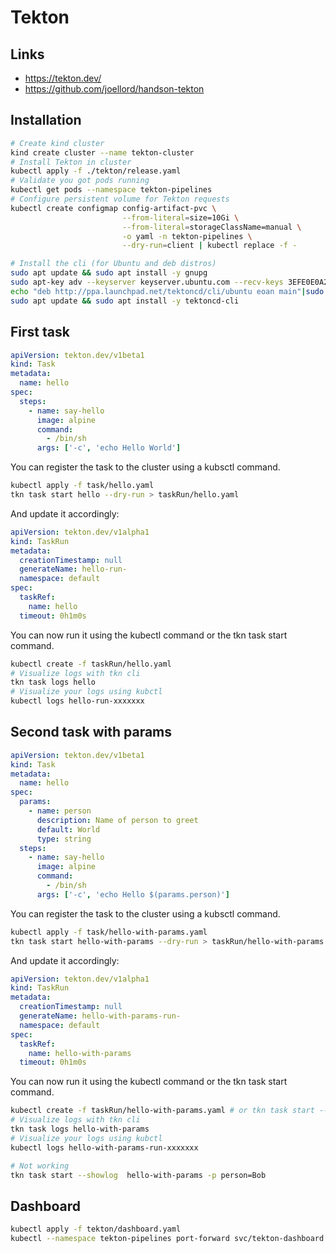 # Tekton
## Links
- https://tekton.dev/
- https://github.com/joellord/handson-tekton


## Installation
```bash
# Create kind cluster
kind create cluster --name tekton-cluster
# Install Tekton in cluster
kubectl apply -f ./tekton/release.yaml
# Validate you got pods running
kubectl get pods --namespace tekton-pipelines
# Configure persistent volume for Tekton requests
kubectl create configmap config-artifact-pvc \
                         --from-literal=size=10Gi \
                         --from-literal=storageClassName=manual \
                         -o yaml -n tekton-pipelines \
                         --dry-run=client | kubectl replace -f -

# Install the cli (for Ubuntu and deb distros)
sudo apt update && sudo apt install -y gnupg
sudo apt-key adv --keyserver keyserver.ubuntu.com --recv-keys 3EFE0E0A2F2F60AA
echo "deb http://ppa.launchpad.net/tektoncd/cli/ubuntu eoan main"|sudo tee /etc/apt/sources.list.d/tektoncd-ubuntu-cli.list
sudo apt update && sudo apt install -y tektoncd-cli

```

## First task
```yaml
apiVersion: tekton.dev/v1beta1
kind: Task
metadata:
  name: hello
spec:
  steps:
    - name: say-hello
      image: alpine
      command:
        - /bin/sh
      args: ['-c', 'echo Hello World']
```

You can register the task to the cluster using a kubsctl command.
```bash
kubectl apply -f task/hello.yaml
tkn task start hello --dry-run > taskRun/hello.yaml
```

And update it accordingly:
```yaml
apiVersion: tekton.dev/v1alpha1
kind: TaskRun
metadata:
  creationTimestamp: null
  generateName: hello-run-
  namespace: default
spec:
  taskRef:
    name: hello
  timeout: 0h1m0s
```

You can now run it using the kubectl command or the tkn task start command.

```bash
kubectl create -f taskRun/hello.yaml
# Visualize logs with tkn cli
tkn task logs hello
# Visualize your logs using kubctl
kubectl logs hello-run-xxxxxxx
```


## Second task with params
```yaml
apiVersion: tekton.dev/v1beta1
kind: Task
metadata:
  name: hello
spec:
  params:
    - name: person
      description: Name of person to greet
      default: World
      type: string
  steps:
    - name: say-hello
      image: alpine
      command:
        - /bin/sh
      args: ['-c', 'echo Hello $(params.person)']
```

You can register the task to the cluster using a kubsctl command.
```bash
kubectl apply -f task/hello-with-params.yaml
tkn task start hello-with-params --dry-run > taskRun/hello-with-params.yaml
```

And update it accordingly:
```yaml
apiVersion: tekton.dev/v1alpha1
kind: TaskRun
metadata:
  creationTimestamp: null
  generateName: hello-with-params-run-
  namespace: default
spec:
  taskRef:
    name: hello-with-params
  timeout: 0h1m0s
```

You can now run it using the kubectl command or the tkn task start command.

```bash
kubectl create -f taskRun/hello-with-params.yaml # or tkn task start --showlog  hello-with-params
# Visualize logs with tkn cli
tkn task logs hello-with-params
# Visualize your logs using kubctl
kubectl logs hello-with-params-run-xxxxxxx

# Not working
tkn task start --showlog  hello-with-params -p person=Bob
```

## Dashboard
```bash
kubectl apply -f tekton/dashboard.yaml
kubectl --namespace tekton-pipelines port-forward svc/tekton-dashboard 9097:9097
```

